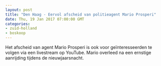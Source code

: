 ```yaml
---
layout: post
title: "Den Haag - Eervol afscheid van politieagent Mario Prosperi"
date: Thu, 19 Jan 2017 07:00:00 GMT
categories: 
- zuid-holland 
- boskoop 
---
```


Het afscheid van agent Mario Prosperi is ook voor geïnteresseerden te volgen via een livestream op YouTube. Mario overleed na een ernstige aanrijding tijdens de nieuwjaarsnacht.
